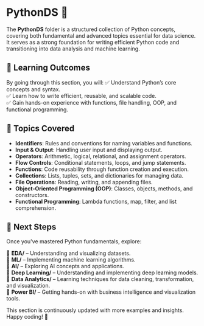 # PythonDS 🐍

The **PythonDS** folder is a structured collection of Python concepts, covering both fundamental and advanced topics essential for data science. It serves as a strong foundation for writing efficient Python code and transitioning into data analysis and machine learning.

## 📌 Learning Outcomes
By going through this section, you will:
✅ Understand Python’s core concepts and syntax.  
✅ Learn how to write efficient, reusable, and scalable code.  
✅ Gain hands-on experience with functions, file handling, OOP, and functional programming.

## 📂 Topics Covered
- **Identifiers**: Rules and conventions for naming variables and functions.  
- **Input & Output**: Handling user input and displaying output.  
- **Operators**: Arithmetic, logical, relational, and assignment operators.  
- **Flow Controls**: Conditional statements, loops, and jump statements.  
- **Functions**: Code reusability through function creation and execution.  
- **Collections**: Lists, tuples, sets, and dictionaries for managing data.  
- **File Operations**: Reading, writing, and appending files.  
- **Object-Oriented Programming (OOP)**: Classes, objects, methods, and constructors.  
- **Functional Programming**: Lambda functions, map, filter, and list comprehension.

## 🚀 Next Steps
Once you've mastered Python fundamentals, explore:

📌 **EDA/** – Understanding and visualizing datasets.  
📌 **ML/** – Implementing machine learning algorithms.  
📌 **AI/** – Exploring AI concepts and applications.  
📌 **Deep Learning/** – Understanding and implementing deep learning models.  
📌 **Data Analytics/** – Learning techniques for data cleaning, transformation, and visualization.  
📌 **Power BI/** – Getting hands-on with business intelligence and visualization tools.

This section is continuously updated with more examples and insights. Happy coding! 🚀
